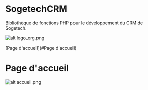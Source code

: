 # SogetechCRM
Bibliothèque de fonctions PHP pour le développement du CRM de Sogetech.

![alt logo_org.png](https://raw.githubusercontent.com/gkesse/SogetechCRM/main/webroot/data/img/logo_org.png "Sogetech - Informatique")

[Page d'accueil](#Page d'accueil)

# Page d'accueil
![alt accueil.png](https://raw.githubusercontent.com/gkesse/SogetechCRM/main/webroot/data/img/p_accueil.png "Page d'accueil")
